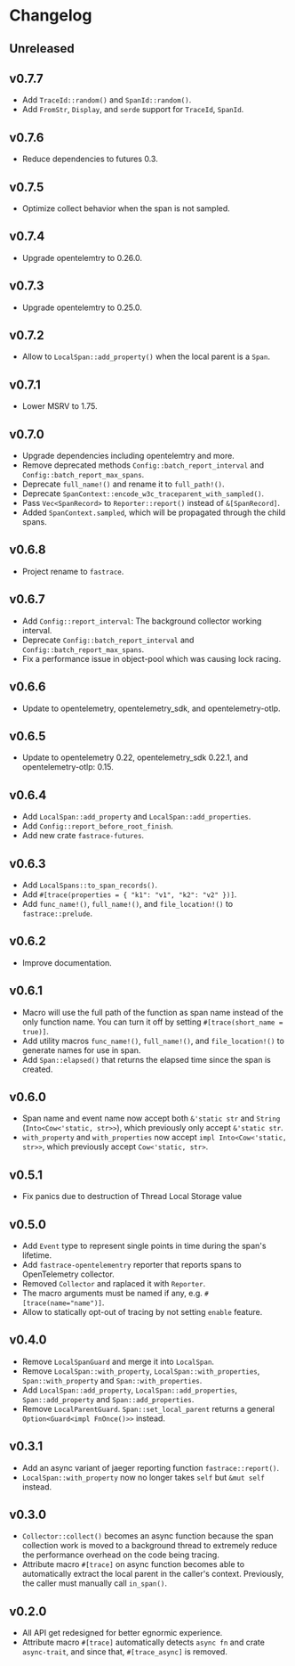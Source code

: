 # Changelog

## Unreleased

## v0.7.7

- Add `TraceId::random()` and `SpanId::random()`.
- Add `FromStr`, `Display`, and `serde` support for `TraceId`, `SpanId`.

## v0.7.6

- Reduce dependencies to futures 0.3.

## v0.7.5

- Optimize collect behavior when the span is not sampled.

## v0.7.4

- Upgrade opentelemtry to 0.26.0.

## v0.7.3

- Upgrade opentelemtry to 0.25.0.

## v0.7.2

- Allow to `LocalSpan::add_property()` when the local parent is a `Span`.

## v0.7.1

- Lower MSRV to 1.75.

## v0.7.0

- Upgrade dependencies including opentelemtry and more.
- Remove deprecated methods `Config::batch_report_interval` and `Config::batch_report_max_spans`.
- Deprecate `full_name!()` and rename it to `full_path!()`.
- Deprecate `SpanContext::encode_w3c_traceparent_with_sampled()`.
- Pass `Vec<SpanRecord>` to `Reporter::report()` instead of `&[SpanRecord]`.
- Added `SpanContext.sampled`, which will be propagated through the child spans.

## v0.6.8

- Project rename to `fastrace`.

## v0.6.7

- Add `Config::report_interval`: The background collector working interval.
- Deprecate `Config::batch_report_interval` and `Config::batch_report_max_spans`.
- Fix a performance issue in object-pool which was causing lock racing.

## v0.6.6

- Update to opentelemetry, opentelemetry_sdk, and opentelemetry-otlp.

## v0.6.5

- Update to opentelemetry 0.22, opentelemetry_sdk 0.22.1, and opentelemetry-otlp: 0.15.

## v0.6.4

- Add `LocalSpan::add_property` and `LocalSpan::add_properties`.
- Add `Config::report_before_root_finish`.
- Add new crate `fastrace-futures`.

## v0.6.3

- Add `LocalSpans::to_span_records()`.
- Add `#[trace(properties = { "k1": "v1", "k2": "v2" })]`.
- Add  `func_name!()`, `full_name!()`, and `file_location!()` to `fastrace::prelude`.

## v0.6.2

- Improve documentation.

## v0.6.1

- Macro will use the full path of the function as span name instead of the only function name. You can turn it off by setting `#[trace(short_name = true)]`.
- Add utility macros `func_name!()`, `full_name!()`, and `file_location!()` to generate names for use in span.
- Add `Span::elapsed()` that returns the elapsed time since the span is created.

## v0.6.0

- Span name and event name now accept both `&'static str` and `String` (`Into<Cow<'static, str>>`), which previously only accept `&'static str`.
- `with_property` and `with_properties` now accept `impl Into<Cow<'static, str>>`, which previously accept `Cow<'static, str>`.

## v0.5.1

- Fix panics due to destruction of Thread Local Storage value

## v0.5.0

- Add `Event` type to represent single points in time during the span's lifetime.
- Add `fastrace-opentelementry` reporter that reports spans to OpenTelemetry collector.
- Removed `Collector` and raplaced it with `Reporter`.
- The macro arguments must be named if any, e.g. `#[trace(name="name")]`.
- Allow to statically opt-out of tracing by not setting `enable` feature.

## v0.4.0

- Remove `LocalSpanGuard` and merge it into `LocalSpan`.
- Remove `LocalSpan::with_property`, `LocalSpan::with_properties`, `Span::with_property` and `Span::with_properties`.
- Add `LocalSpan::add_property`, `LocalSpan::add_properties`, `Span::add_property` and `Span::add_properties`.
- Remove `LocalParentGuard`. `Span::set_local_parent` returns a general `Option<Guard<impl FnOnce()>>` instead.

## v0.3.1

- Add an async variant of jaeger reporting function `fastrace::report()`.
- `LocalSpan::with_property` now no longer takes `self` but `&mut self` instead.

## v0.3.0

- `Collector::collect()` becomes an async function because the span collection work is moved to a background thread to extremely reduce the performance overhead on the code being tracing.
- Attribute macro `#[trace]` on async function becomes able to automatically extract the local parent in the caller's context. Previously, the caller must manually call `in_span()`.

## v0.2.0

- All API get redesigned for better egnormic experience.
- Attribute macro `#[trace]` automatically detects `async fn` and crate `async-trait`, and since that, `#[trace_async]` is removed.

